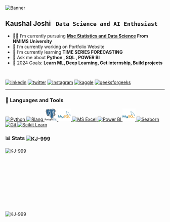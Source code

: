 ![Banner](https://media.licdn.com/dms/image/D4D16AQEd_d1o32DuwA/profile-displaybackgroundimage-shrink_350_1400/0/1705219993900?e=1710979200&v=beta&t=zZ5wXMkDxNg3Lb8YPBfZmwRvXNd8KxU5PeUte_xVO4U)

## Kaushal Joshi **` Data Science and AI Enthusiast`**

- 👨‍🏭 I’m currently pursuing **[Msc Statistics and Data Science](https://mathematics.nmims.edu/academics/programs/msc/statistics/) From NMIMS University** <br>
- 🔭 I’m currently working on Portfolio Website
- 🌱 I’m currently learning **TIME SERIES FORECASTING**
- 💬 Ask me about **Python , SQL , POWER BI**
- 🥅 2024 Goals: **Learn ML, Deep Learning, Get internship, Build projects** <br>

<br>


[![linkedin](https://img.shields.io/badge/linkedin-0A66C2?style=for-the-badge&logo=linkedin&logoColor=white)](https://www.linkedin.com/in/kaushal-joshi-13196223a/)
[![twitter](https://img.shields.io/badge/twitter-1DA1F2?style=for-the-badge&logo=twitter&logoColor=white)](https://twitter.com/KJ_IND37)
[![instagram](https://img.shields.io/badge/instagram-ec0075?style=for-the-badge&logo=instagram&logoColor=white)](https://instagram.com/kaussshalll)
[![kaggle](https://img.shields.io/badge/kaggle-20BEFF?style=for-the-badge)](https://kaggle.com/kaushalvjoshi37)
[![geeksforgeeks](https://img.shields.io/badge/geeksforgeeks-2F8D46?style=for-the-badge)](https://auth.geeksforgeeks.org/user/kaushalvdzz5/)

<!-- https://img.shields.io/badge/kaggle-20BEFF?style=for-the-badge
 https://img.shields.io/badge/geeksforgeeks-2F8D46?style=for-the-badge 
<a href="https://kaggle.com/kaushalvjoshi37" target="_blank">[<img src="https://raw.githubusercontent.com/KJ-999/KJ-999/main/kaggle_badge.png"  width=100px height=28px alt="kaggle" />](https://kaggle.com/kaushalvjoshi37)<a>
[<img src="https://raw.githubusercontent.com/KJ-999/KJ-999/main/gfg_badge.png" width=155px height=28px alt="geeksforgeeks"/>](https://auth.geeksforgeeks.org/user/kaushalvdzz5/)
-->

<!--[![geeksforgeeks](https://img.shields.io/badge/geeksforgeeks-2a9d47?style=for-the-badge)](https://auth.geeksforgeeks.org/user/kaushalvdzz5/) -->

---

### 🧰 Languages and Tools
<p align="left">
                <a href="https://www.python.org/" target="_blank" rel="noreferrer"> 
                <img src="https://raw.githubusercontent.com/danielcranney/readme-generator/main/public/icons/skills/python-colored.svg" alt="Python" title="Python" width="40" height="40"/>
                </a>
                 <a href="https://www.python.org/" target="_blank" rel="noreferrer"> 
                <img src="https://raw.githubusercontent.com/danielcranney/readme-generator/main/public/icons/skills/rlang-colored.svg" alt="Rlang" title="R Language" width="40" height="40"/>
                </a>
                 <a href="https://www.python.org/" target="_blank" rel="noreferrer"> 
                <img src="https://raw.githubusercontent.com/devicons/devicon/master/icons/postgresql/postgresql-original-wordmark.svg" alt="Postgresql" title="Postgresql" width="40" height="40"/>
                </a>
                 <a href="https://www.python.org/" target="_blank" rel="noreferrer"> 
                <img src="https://raw.githubusercontent.com/devicons/devicon/master/icons/mysql/mysql-original-wordmark.svg" alt="MYSql" title="MYSql" width="40" height="40"/>
                </a>
                <a href="https://www.python.org/" target="_blank" rel="noreferrer"> 
                <img src="https://img.icons8.com/color/48/000000/microsoft-excel-2019--v1.png" alt="MS Excel" title="MS Excel" width="40" height="40"/>
                </a>
                <a href="https://www.python.org/" target="_blank" rel="noreferrer"> 
                <img src="https://img.icons8.com/color/48/000000/power-bi.png" alt="Power BI" title="Power BI" width="40" height="40"/>
                </a>
                <a href="https://www.python.org/" target="_blank" rel="noreferrer"> 
                <img src="https://raw.githubusercontent.com/devicons/devicon/master/icons/mysql/mysql-original-wordmark.svg" alt="Pandas" title="Pandas" width="40" height="40"/>
                </a>
                <a href="https://www.python.org/" target="_blank" rel="noreferrer"> 
                <img src="https://seaborn.pydata.org/_images/logo-mark-lightbg.svg" alt="Seaborn" title="Seaborn" width="40" height="40"/>
                </a>
                 <a href="https://www.python.org/" target="_blank" rel="noreferrer"> 
                <img src="https://www.vectorlogo.zone/logos/git-scm/git-scm-icon.svg" alt="Git" title="Git" width="40" height="40"/>
                </a>
                 <a href="https://www.python.org/" target="_blank" rel="noreferrer"> 
                <img src="https://upload.wikimedia.org/wikipedia/commons/0/05/Scikit_learn_logo_small.svg" alt="Scikit Learn" title="Scikit Learn" width="40" height="40"/>
                </a>
</p>


### 
<h3 align="left">📊 Stats <img align="center" src="https://komarev.com/ghpvc/?username=KJ-999&label=Profile%20views&color=0e75b6&style=flat" alt="KJ-999" /> </h3>


<!-- <img align="left" src="https://github-readme-stats.vercel.app/api/top-langs?username=KJ-999&show_icons=true&locale=en&layout=compact&theme=gruvbox" alt="KJ-999" height="195px" /> -->

<img align="left" src="https://github-readme-stats.vercel.app/api?username=KJ-999&show_icons=true&theme=gruvbox" height="200px" width="400px" alt="KJ-999" />
<img align="left" src="https://streak-stats.demolab.com/?user=KJ-999&theme=gruvbox&border_radius=4.5" height="200px" width="400px" alt="KJ-999" />

